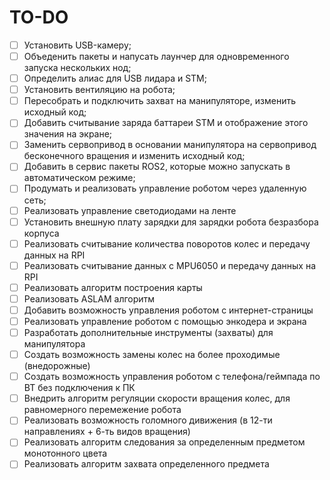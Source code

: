 # TO-DO

* [ ] Установить USB-камеру;
* [ ] Объеденить пакеты и напусать лаунчер для одновременного запуска нескольких нод;
* [ ] Определить алиас для USB лидара и STM;
* [ ] Установить вентиляцию на робота;
* [ ] Пересобрать и подключить захват на манипуляторе, изменить исходный код;
* [ ] Добавить считывание заряда баттареи STM и отображение этого значения на экране;
* [ ] Заменить сервопривод в основании манипулятора на сервопривод бесконечного вращения и изменить исходный код;
* [ ] Добавить в сервис пакеты ROS2, которые можно запускать в автоматическом режиме;
* [ ] Продумать и реализовать управление роботом через удаленную сеть;
* [ ] Реализовать управление светодиодами на ленте
* [ ] Установить внешную плату зарядки для зарядки робота безразбора корпуса
* [ ] Реализовать считывание количества поворотов колес и передачу данных на RPI
* [ ] Реализовать считывание данных с MPU6050 и передачу данных на RPI
* [ ] Реализовать алгоритм построения карты
* [ ] Реализовать ASLAM алгоритм
* [ ] Добавить возможность управления роботом с интернет-страницы
* [ ] Реализовать управление роботом с помощью энкодера и экрана
* [ ] Разработать дополнительные инструменты (захваты) для манипулятора
* [ ] Создать возможность замены колес на более проходимые (внедорожные)
* [ ] Создать возможность управления роботом с телефона/геймпада по BT без подключения к ПК
* [ ] Внедрить алгоритм регуляции скорости вращения колес, для равномерного перемежение робота&#x20;
* [ ] Реализовать возможность голомного дивижения (в  12-ти направлениях + 6-ть видов вращения)
* [ ] Реализовать алгоритм следования за определенным предметом монотонного цвета
* [ ] Реализовать алгоритм захвата определенного предмета
